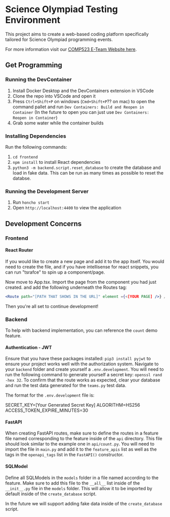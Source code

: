 # Science Olympiad Testing Environment

This project aims to create a web-based coding platform specifically tailored for Science Olympiad programming events.

For more information visit our [COMP523 E-Team Website here](https://tarheels.live/eteam/).

## Get Programming

### Running the DevContainer

1. Install Docker Desktop and the DevContainers extension in VSCode
2. Clone the repo into VSCode and open it
3. Press `Ctrl+Shift+P` on windows (`Cmd+Shift+P`?? on mac) to open the command pallet and run `Dev Containers: Build and Reopen in Container` (In the future to open you can just use `Dev Containers: Reopen in Container`)
4. Grab some water while the container builds

### Installing Dependencies

Run the following commands:

1. `cd frontend`
2. `npm install` to install React dependencies
3. `python3 -m backend.script.reset_database` to create the database and load in fake data. This can be run as many times as possible to reset the databse.


### Running the Development Server

1. Run `honcho start`
2. Open `http://localhost:4400` to view the application

## Development Concerns

### Frontend

#### React Router

If you would like to create a new page and add it to the app itself. You would need to create the file, and if you have intellisense for react snippets, you can run "tsrafce" to spin up a component/page.

Now move to App.tsx. Import the page from the component you had just created. and add the following underneath the Routes tag:

```jsx
<Route path="[PATH THAT SHOWS IN THE URL]" element ={<[YOUR PAGE] />} />
```

Then you're all set to continue development!

### Backend

To help with backend implementation, you can reference the `count` demo feature.


#### Authentication - JWT

Ensure that you have these packages installed: `pip3 install pyjwt` to ensure your project works well with the authorization system. Navigate to your `backend` folder and create yourself a `.env.development`. You will need to run the following command to generate yourself a secret key: `openssl rand -hex 32`. To confirm that the route works as expected, clear your database and run the test data generated for the `teams.py` test data.

The format for the `.env.development` file is:

SECRET_KEY=[Your Generated Secret Key]
ALGORITHM=HS256
ACCESS_TOKEN_EXPIRE_MINUTES=30


#### FastAPI

When creating FastAPI routes, make sure to define the routes in a feature file named corresponding to the feature inside of the `api` directory.
This file should look similar to the example one in `api/count.py`. You will need to import the file in `main.py` and
add it to the `feature_apis` list as well as the tags in the `openapi_tags` list in the `FastAPI()` constructor.

#### SQLModel

Define all SQLModels in the `models` folder in a file named according to the feature. Make sure to add this file to the `__all__` list inside
of the `__init__.py` file in the `models` folder. This will allow it to be imported by default inside of the `create_database` script.

In the future we will support adding fake data inside of the `create_database` script.
